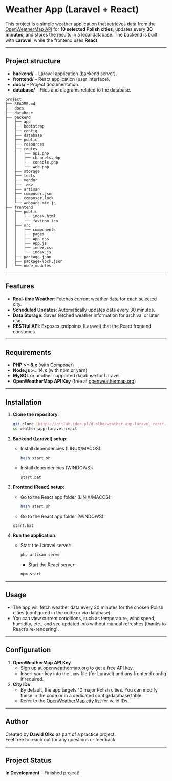 # Weather App (Laravel + React)

This project is a simple weather application that retrieves data from the [OpenWeatherMap API](https://openweathermap.org/api) for **10 selected Polish cities**, updates every **30 minutes**, and stores the results in a local database. The backend is built with **Laravel**, while the frontend uses **React**.

---

## Project structure

- **backend/** – Laravel application (backend server).
- **frontend/** – React application (user interface).
- **docs/** – Project documentation.
- **database/** – Files and diagrams related to the database.

```
project
├── README.md
├── docs
├── database
├── backend
│   ├── app
│   ├── bootstrap
│   ├── config
│   ├── database
│   ├── public
│   ├── resources
│   ├── routes
│   │   ├── api.php
│   │   ├── channels.php
│   │   ├── console.php
│   │   └── web.php
│   ├── storage
│   ├── tests
│   ├── vendor
│   ├── .env
│   ├── artisan
│   ├── composer.json
│   ├── composer.lock
│   └── webpack.mix.js
├── frontend
│   ├── public
│   │   ├── index.html
│   │   └── favicon.ico
│   ├── src
│   │   ├── components
│   │   ├── pages
│   │   ├── App.css
│   │   ├── App.js
│   │   ├── index.css
│   │   └── index.js
│   ├── package.json
│   ├── package-lock.json
│   └── node_modules
```

---

## Features

- **Real-time Weather**: Fetches current weather data for each selected city.
- **Scheduled Updates**: Automatically updates data every 30 minutes.
- **Data Storage**: Saves fetched weather information for archival or later use.
- **RESTful API**: Exposes endpoints (Laravel) that the React frontend consumes.

---

## Requirements

- **PHP >= 8.x** (with Composer)
- **Node.js >= 14.x** (with npm or yarn)
- **MySQL** or another supported database for Laravel
- **OpenWeatherMap API Key** (free at [openweathermap.org](https://openweathermap.org/api))

---

## Installation

1. **Clone the repository**:

   ```bash
   git clone [https://gitlab.ideo.pl/d.olko/weather-app-laravel-react.git](https://github.com/dawidolko/Weather-App-Laravel-React)
   cd weather-app-laravel-react
   ```

2. **Backend (Laravel) setup**:

   - Install dependencies (LINUX/MACOS):
     ```bash
     bash start.sh
     ```

   - Install dependencies (WINDOWS):
     ```bash
     start.bat
     ```

3. **Frontend (React) setup**:

   - Go to the React app folder (LINIX/MACOS):
     ```bash
     bash start.sh
     ```

    - Go to the React app folder (WINDOWS):
     ```bash
     start.bat
     ```

4. **Run the application**:
   - Start the Laravel server:
     ```bash
     php artisan serve
     ```

     - Start the React server:
     ```bash
     npm start
     ```
---

## Usage

- The app will fetch weather data every 30 minutes for the chosen Polish cities (configured in the code or via database).
- You can view current conditions, such as temperature, wind speed, humidity, etc., and see updated info without manual refreshes (thanks to React’s re-rendering).

---

## Configuration

1. **OpenWeatherMap API Key**
   - Sign up at [openweathermap.org](https://openweathermap.org/api) to get a free API key.
   - Insert your key into the `.env` file (for Laravel) and any frontend config if required.
2. **City IDs**
   - By default, the app targets 10 major Polish cities. You can modify these in the code or in a dedicated config/database table.
   - Refer to the [OpenWeatherMap city list](http://bulk.openweathermap.org/sample/city.list.json.gz) for valid IDs.

---

## Author

Created by **Dawid Olko** as part of a practice project.  
Feel free to reach out for any questions or feedback.

---

## Project Status

**In Development** – Finished project!
